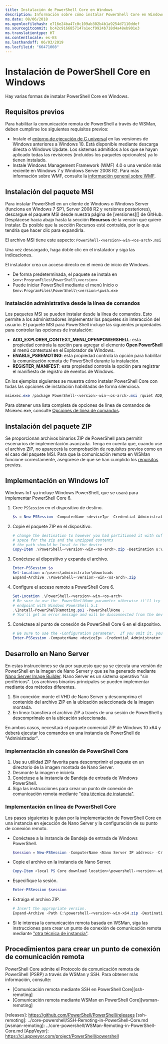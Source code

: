 ```yaml
---
title: Instalación de PowerShell Core en Windows
description: Información sobre cómo instalar PowerShell Core en Windows
ms.date: 08/06/2018
ms.openlocfilehash: e716e24ba47c0c109ab302b4b1a9254d7110ddef
ms.sourcegitcommit: bc42c9166857147a1ecf9924b718d4a48eb901e3
ms.translationtype: HT
ms.contentlocale: es-ES
ms.lasthandoff: 06/03/2019
ms.locfileid: "66471008"
---
```

# <a name="installing-powershell-core-on-windows"></a>Instalación de PowerShell Core en Windows

Hay varias formas de instalar PowerShell Core en Windows.

## <a name="prerequisites"></a>Requisitos previos

Para habilitar la comunicación remota de PowerShell a través de WSMan, deben cumplirse los siguientes requisitos previos:

- Instale el [entorno de ejecución de C universal](https://www.microsoft.com/download/details.aspx?id=50410) en las versiones de Windows anteriores a Windows 10. Está disponible mediante descarga directa o Windows Update. Los sistemas admitidos a los que se hayan aplicado todas las revisiones (incluidos los paquetes opcionales) ya lo tienen instalado.
- Instale Windows Management Framework (WMF) 4.0 o una versión más reciente en Windows 7 y Windows Server 2008 R2. Para más información sobre WMF, consulte la [información general sobre WMF](/powershell/wmf/overview).

## <a name="a-idmsi-installing-the-msi-package"></a><a id="msi" />Instalación del paquete MSI

Para instalar PowerShell en un cliente de Windows o Windows Server (funciona en Windows 7 SP1, Server 2008 R2 y versiones posteriores), descargue el paquete MSI desde nuestra página de [versiones][] de GitHub. Desplácese hacia abajo hasta la sección **Recursos** de la versión que quiere instalar. Es posible que la sección Recursos esté contraída, por lo que tendría que hacer clic para expandirla.

El archivo MSI tiene este aspecto: `PowerShell-<version>-win-<os-arch>.msi`
<!-- TODO: should be updated to point to the Download Center as well -->

Una vez descargado, haga doble clic en el instalador y siga las indicaciones.

El instalador crea un acceso directo en el menú de inicio de Windows.

- De forma predeterminada, el paquete se instala en `$env:ProgramFiles\PowerShell\<version>`
- Puede iniciar PowerShell mediante el menú Inicio o `$env:ProgramFiles\PowerShell\<version>\pwsh.exe`

### <a name="administrative-install-from-the-command-line"></a>Instalación administrativa desde la línea de comandos

Los paquetes MSI se pueden instalar desde la línea de comandos. Esto permite a los administradores implementar los paquetes sin interacción del usuario. El paquete MSI para PowerShell incluye las siguientes propiedades para controlar las opciones de instalación:

- **ADD_EXPLORER_CONTEXT_MENU_OPENPOWERSHELL**: esta propiedad controla la opción para agregar el elemento **Open PowerShell** al menú contextual en el Explorador de Windows.
- **ENABLE_PSREMOTING**: esta propiedad controla la opción para habilitar la comunicación remota de PowerShell durante la instalación.
- **REGISTER_MANIFEST**: esta propiedad controla la opción para registrar el manifiesto de registro de eventos de Windows.

En los ejemplos siguientes se muestra cómo instalar PowerShell Core con todas las opciones de instalación habilitadas de forma silenciosa.

```powershell
msiexec.exe /package PowerShell-<version>-win-<os-arch>.msi /quiet ADD_EXPLORER_CONTEXT_MENU_OPENPOWERSHELL=1 ENABLE_PSREMOTING=1 REGISTER_MANIFEST=1
```

Para obtener una lista completa de opciones de línea de comandos de Msiexec.exe, consulte [Opciones de línea de comandos](/windows/desktop/Msi/command-line-options).

## <a name="a-idzip-installing-the-zip-package"></a><a id="zip" />Instalación del paquete ZIP

Se proporcionan archivos binarios ZIP de PowerShell para permitir escenarios de implementación avanzada. Tenga en cuenta que, cuando use el archivo ZIP, no aparecerá la comprobación de requisitos previos como en el caso del paquete MSI. Para que la comunicación remota en WSMan funcione correctamente, asegúrese de que se han cumplido los [requisitos previos](#prerequisites).

## <a name="deploying-on-windows-iot"></a>Implementación en Windows IoT

Windows IoT ya incluye Windows PowerShell, que se usará para implementar PowerShell Core 6.

1. Cree `PSSession` en el dispositivo de destino.

   ```powershell
   $s = New-PSSession -ComputerName <deviceIp> -Credential Administrator
   ```

2. Copie el paquete ZIP en el dispositivo.

   ```powershell
   # change the destination to however you had partitioned it with sufficient
   # space for the zip and the unzipped contents
   # the path should be local to the device
   Copy-Item .\PowerShell-<version>-win-<os-arch>.zip -Destination u:\users\administrator\Downloads -ToSession $s
   ```

3. Conéctese al dispositivo y expanda el archivo.

   ```powershell
   Enter-PSSession $s
   Set-Location u:\users\administrator\downloads
   Expand-Archive .\PowerShell-<version>-win-<os-arch>.zip
   ```

4. Configure el acceso remoto a PowerShell Core 6.

   ```powershell
   Set-Location .\PowerShell-<version>-win-<os-arch>
   # Be sure to use the -PowerShellHome parameter otherwise it'll try to create a new
   # endpoint with Windows PowerShell 5.1
   .\Install-PowerShellRemoting.ps1 -PowerShellHome .
   # You'll get an error message and will be disconnected from the device because it has to restart WinRM
   ```

5. Conéctese al punto de conexión de PowerShell Core 6 en el dispositivo.

   ```powershell
   # Be sure to use the -Configuration parameter.  If you omit it, you will connect to Windows PowerShell 5.1
   Enter-PSSession -ComputerName <deviceIp> -Credential Administrator -Configuration powershell.<version>
   ```

## <a name="deploying-on-nano-server"></a>Desarrollo en Nano Server

En estas instrucciones se da por supuesto que ya se ejecuta una versión de PowerShell en la imagen de Nano Server y que se ha generado mediante [Nano Server Image Builder](/windows-server/get-started/deploy-nano-server).
Nano Server es un sistema operativo "sin periféricos". Los archivos binarios principales se pueden implementar mediante dos métodos diferentes.

1. Sin conexión: monte el VHD de Nano Server y descomprima el contenido del archivo ZIP en la ubicación seleccionada de la imagen montada.
2. En línea: transfiera el archivo ZIP a través de una sesión de PowerShell y descomprímalo en la ubicación seleccionada.

En ambos casos, necesitará el paquete comercial ZIP de Windows 10 x64 y deberá ejecutar los comandos en una instancia de PowerShell de "Administrador".

### <a name="offline-deployment-of-powershell-core"></a>Implementación sin conexión de PowerShell Core

1. Use su utilidad ZIP favorita para descomprimir el paquete en un directorio de la imagen montada de Nano Server.
2. Desmonte la imagen e iníciela.
3. Conéctese a la instancia de Bandeja de entrada de Windows PowerShell.
4. Siga las instrucciones para crear un punto de conexión de comunicación remota mediante "[otra técnica de instancia"](../learn/remoting/wsman-remoting-in-powershell-core.md#executed-by-another-instance-of-powershell-on-behalf-of-the-instance-that-it-will-register).

### <a name="online-deployment-of-powershell-core"></a>Implementación en línea de PowerShell Core

Los pasos siguientes le guían por la implementación de PowerShell Core en una instancia en ejecución de Nano Server y la configuración de su punto de conexión remoto.

- Conéctese a la instancia de Bandeja de entrada de Windows PowerShell.

  ```powershell
  $session = New-PSSession -ComputerName <Nano Server IP address> -Credential <An Administrator account on the system>
  ```

- Copie el archivo en la instancia de Nano Server.

  ```powershell
  Copy-Item <local PS Core download location>\powershell-<version>-win-x64.zip c:\ -ToSession $session
  ```

- Especifique la sesión.

  ```powershell
  Enter-PSSession $session
  ```

- Extraiga el archivo ZIP.

  ```powershell
  # Insert the appropriate version.
  Expand-Archive -Path C:\powershell-<version>-win-x64.zip -DestinationPath "C:\PowerShellCore_<version>"
  ```

- Si le interesa la comunicación remota basada en WSMan, siga las instrucciones para crear un punto de conexión de comunicación remota mediante ["otra técnica de instancia"](../learn/remoting/WSMan-Remoting-in-PowerShell-Core.md#executed-by-another-instance-of-powershell-on-behalf-of-the-instance-that-it-will-register).

## <a name="how-to-create-a-remoting-endpoint"></a>Procedimientos para crear un punto de conexión de comunicación remota

PowerShell Core admite el Protocolo de comunicación remota de PowerShell (PSRP) a través de WSMan y SSH. Para obtener más información, consulte:

- [Comunicación remota mediante SSH en PowerShell Core][ssh-remoting]
- [Comunicación remota mediante WSMan en PowerShell Core][wsman-remoting]

<!-- [download-center]: TODO -->
[releases]: https://github.com/PowerShell/PowerShell/releases [ssh-remoting]: ../core-powershell/SSH-Remoting-in-PowerShell-Core.md [wsman-remoting]: ../core-powershell/WSMan-Remoting-in-PowerShell-Core.md [AppVeyor]: https://ci.appveyor.com/project/PowerShell/powershell

